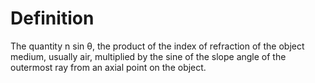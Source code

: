 # Definition

The quantity n sin θ, the product of the index of refraction of the
object medium, usually air, multiplied by the sine of the slope angle of
the outermost ray from an axial point on the object.
